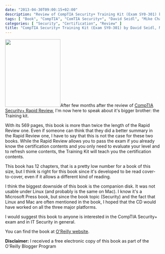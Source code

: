 ```yaml
---
date: "2013-04-30T09:00:15+02:00"
description: "Review of CompTIA Security+ Training Kit (Exam SY0-301) by David Seidl, Mike Chapple, James Michael Stewart (Microsoft Press)"
tags: [ "Book", "CompTIA", "ComTIA Security+", "David Seidl", "Mike Chapple", "James Michael Stewart", "Microsoft Press", "SY0-301" ]
categories: [ "Security", "Certification", "Review" ]
title: "CompTIA Security+ Training Kit (Exam SY0-301) by David Seidl, Mike Chapple, James Michael Stewart (Microsoft Press)"
---
```

<img class="alignleft" alt="" src="http://akamaicovers.oreilly.com/images/9780735664265/cat.gif" width="180" height="220" />After few months after the review of [CompTIA Security+ Rapid Review](http://fabiolocati.com/2013/01/comptia-security-rapid-review-exam-sy0-301-by-michael-gregg-microsoft-press/), I'm now here to speak about it's bigger brother: the Training kit.

With its 569 pages, this book is more than twice the length of the Rapid Review one. Even if someone can think that they did a better summary in the Rapid Review one, I have to say that this is not the case for these two books. While the Rapid Review allows you to pass the exam if you already know the certification contents and you only need to evaluate your level and to refresh some contents, the Training Kit will teach you the certification contents.

This book has 12 chapters, that is a pretty low number for a book of this size, but I think is right for this book since it's developed to be read cover-to-cover, even if it allows a different kind of reading.

I think the biggest downside of this book is the companion disk. It was not usable under Linux (and probably is the same on Mac). I know it's a Microsoft Press book, but since the book topic (Security) and the fact that Linux and Mac are often mentioned in the book, I hoped that the CD would have worked on all the three major platforms.

I would suggest this book to anyone is interested in the CompTIA Security+ exam and in IT Security in general.

You can find the book at [O'Reilly website](http://shop.oreilly.com/product/0790145339676.do).

**Disclaimer:** I received a free electronic copy of this book as part of the O'Reilly Blogger Program

